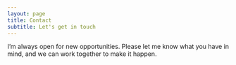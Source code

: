 ```yaml
---
layout: page
title: Contact
subtitle: Let's get in touch
---
```


I’m always open for new opportunities. Please let me know what you have in mind, and we can work together to make it happen.

<!-- <br>
<script charset="utf-8" type="text/javascript" src="//js.hsforms.net/forms/embed/v2.js"></script>
<script>
  hbspt.forms.create({
    region: "na1",
    portalId: "9196907",
    formId: "eb1b85e6-0209-4f30-997f-4b7305d32b3d"
  });
</script> -->